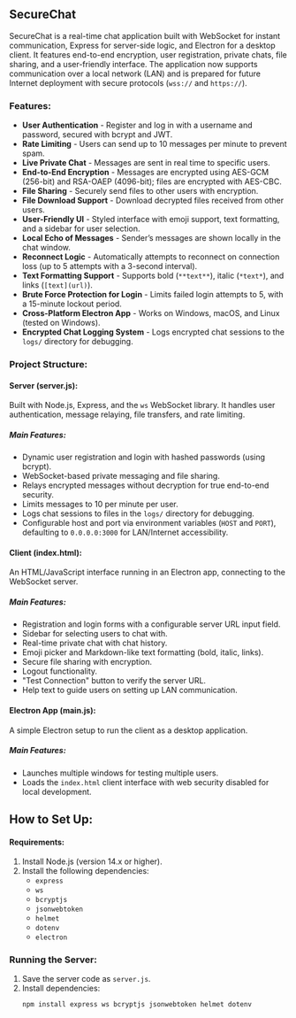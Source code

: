 ## SecureChat

SecureChat is a real-time chat application built with WebSocket for instant communication, Express for server-side logic, and Electron for a desktop client. It features end-to-end encryption, user registration, private chats, file sharing, and a user-friendly interface. The application now supports communication over a local network (LAN) and is prepared for future Internet deployment with secure protocols (`wss://` and `https://`).

### Features:

- **User Authentication** - Register and log in with a username and password, secured with bcrypt and JWT.
- **Rate Limiting** - Users can send up to 10 messages per minute to prevent spam.
- **Live Private Chat** - Messages are sent in real time to specific users.
- **End-to-End Encryption** - Messages are encrypted using AES-GCM (256-bit) and RSA-OAEP (4096-bit); files are encrypted with AES-CBC.
- **File Sharing** - Securely send files to other users with encryption.
- **File Download Support** - Download decrypted files received from other users.
- **User-Friendly UI** - Styled interface with emoji support, text formatting, and a sidebar for user selection.
- **Local Echo of Messages** - Sender’s messages are shown locally in the chat window.
- **Reconnect Logic** - Automatically attempts to reconnect on connection loss (up to 5 attempts with a 3-second interval).
- **Text Formatting Support** - Supports bold (`**text**`), italic (`*text*`), and links (`[text](url)`).
- **Brute Force Protection for Login** - Limits failed login attempts to 5, with a 15-minute lockout period.
- **Cross-Platform Electron App** - Works on Windows, macOS, and Linux (tested on Windows).
- **Encrypted Chat Logging System** - Logs encrypted chat sessions to the `logs/` directory for debugging.

### Project Structure:

#### Server (server.js):

Built with Node.js, Express, and the `ws` WebSocket library. It handles user authentication, message relaying, file transfers, and rate limiting.

##### Main Features:
- Dynamic user registration and login with hashed passwords (using bcrypt).
- WebSocket-based private messaging and file sharing.
- Relays encrypted messages without decryption for true end-to-end security.
- Limits messages to 10 per minute per user.
- Logs chat sessions to files in the `logs/` directory for debugging.
- Configurable host and port via environment variables (`HOST` and `PORT`), defaulting to `0.0.0.0:3000` for LAN/Internet accessibility.

#### Client (index.html):

An HTML/JavaScript interface running in an Electron app, connecting to the WebSocket server.

##### Main Features:
- Registration and login forms with a configurable server URL input field.
- Sidebar for selecting users to chat with.
- Real-time private chat with chat history.
- Emoji picker and Markdown-like text formatting (bold, italic, links).
- Secure file sharing with encryption.
- Logout functionality.
- "Test Connection" button to verify the server URL.
- Help text to guide users on setting up LAN communication.

#### Electron App (main.js):

A simple Electron setup to run the client as a desktop application.

##### Main Features:
- Launches multiple windows for testing multiple users.
- Loads the `index.html` client interface with web security disabled for local development.

## How to Set Up:

#### Requirements:
1. Install Node.js (version 14.x or higher).
2. Install the following dependencies:
   - `express`
   - `ws`
   - `bcryptjs`
   - `jsonwebtoken`
   - `helmet`
   - `dotenv`
   - `electron`

### Running the Server:
1. Save the server code as `server.js`.
2. Install dependencies:
   ```bash
   npm install express ws bcryptjs jsonwebtoken helmet dotenv
